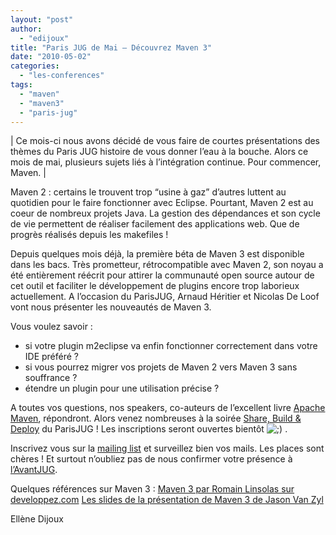 ```yaml
---
layout: "post"
author: 
  - "edijoux"
title: "Paris JUG de Mai – Découvrez Maven 3"
date: "2010-05-02"
categories: 
  - "les-conferences"
tags: 
  - "maven"
  - "maven3"
  - "paris-jug"
---
```


| Ce mois-ci nous avons décidé de vous faire de courtes présentations des thèmes du Paris JUG histoire de vous donner l’eau à la bouche. Alors ce mois de mai, plusieurs sujets liés à l’intégration continue. Pour commencer, Maven. |

Maven 2 : certains le trouvent trop “usine à gaz” d’autres luttent au quotidien pour le faire fonctionner avec Eclipse. Pourtant, Maven 2 est au coeur de nombreux projets Java. La gestion des dépendances et son cycle de vie permettent de réaliser facilement des applications web. Que de progrès réalisés depuis les makefiles !

Depuis quelques mois déjà, la première béta de Maven 3 est disponible dans les bacs. Très prometteur, rétrocompatible avec Maven 2, son noyau a été entièrement réécrit pour attirer la communauté open source autour de cet outil et faciliter le développement de plugins encore trop laborieux actuellement. A l’occasion du ParisJUG, Arnaud Héritier et Nicolas De Loof vont nous présenter les nouveautés de Maven 3.

Vous voulez savoir :

- si votre plugin m2eclipse va enfin fonctionner correctement dans votre IDE préféré ?
- si vous pourrez migrer vos projets de Maven 2 vers Maven 3 sans souffrance ?
- étendre un plugin pour une utilisation précise ?

A toutes vos questions, nos speakers, co-auteurs de l’excellent livre [Apache Maven](http://www.amazon.fr/Apache-Maven-Nicolas-loof/dp/274402337X), répondront. Alors venez nombreuses à la soirée [Share, Build & Deploy](http://parisjug.org/xwiki/bin/view/Meeting/20100511) du ParisJUG ! Les inscriptions seront ouvertes bientôt ![;)](http://jduchess.org/duchess-france/wp-includes/images/smilies/icon_wink.gif) .

Inscrivez vous sur la [mailing list](http://parisjug.org/xwiki/bin/view/Main/MailingList) et surveillez bien vos mails. Les places sont chères ! Et surtout n’oubliez pas de nous confirmer votre présence à [l’AvantJUG](http://groups.google.fr/group/duchessfr/web/quest-ce-que-lavantjug?hl=fr).

Quelques références sur Maven 3 : [Maven 3 par Romain Linsolas sur developpez.com](http://linsolas.developpez.com/articles/java/maven3/) [Les slides de la présentation de Maven 3 de Jason Van Zyl](http://www.scribd.com/doc/14458957/Jasons-Maven-3-Presentation)

Ellène Dijoux
